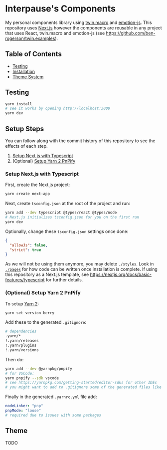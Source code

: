 # Interpause's Components

My personal components library using [twin.macro](https://github.com/ben-rogerson/twin.macro) and [emotion-js](https://emotion.sh/). This repository uses [Next.js](https://nextjs.org/docs/api-reference/create-next-app) however the components are reusable in any project that uses React, twin.macro and emotion-js (see <https://github.com/ben-rogerson/twin.examples>).

## Table of Contents

- [Testing](#testing)
- [Installation](#installation)
- [Theme System](#theme)

## Testing

```sh
yarn install
# see it works by opening http://localhost:3000
yarn dev
```

## Setup Steps

You can follow along with the commit history of this repository to see the effects of each step.

1. [Setup Next.js with Typescript](#setup-next.js-with-typescript)
2. (Optional) [Setup Yarn 2 PnPify](#(optional)-setup-yarn-2-pnpify)

### Setup Next.js with Typescript

First, create the Next.js project:

```sh
yarn create next-app
```

Next, create `tsconfig.json` at the root of the project and run:

```sh
yarn add --dev typescript @types/react @types/node
# Next.js initializes tsconfig.json for you on the first run
yarn dev
```

Optionally, change these `tsconfig.json` settings once done:

```json
{
  "allowJs": false,
  "strict": true
}
```

As we will not be using them anymore, you may delete `./styles`. Look in [`./pages`](/pages) for how code can be written once installation is complete. If using this repository as a Next.js template, see <https://nextjs.org/docs/basic-features/typescript> for further details.

### (Optional) Setup Yarn 2 PnPify

To setup [Yarn 2](https://yarnpkg.com/getting-started/install):

```sh
yarn set version berry
```

Add these to the generated `.gitignore`:

```sh
# dependencies
.yarn/*
!.yarn/releases
!.yarn/plugins
!.yarn/versions
```

Then do:

```sh
yarn add --dev @yarnpkg/pnpify
# for VSCode:
yarn pnpify --sdk vscode
# see https://yarnpkg.com/getting-started/editor-sdks for other IDEs
# you might want to add to .gitignore some of the generated files like .vscode
```

Finally in the generated `.yarnrc.yml` file add:

```yml
nodeLinker: "pnp"
pnpMode: "loose"
# required due to issues with some packages
```

## Theme

TODO
